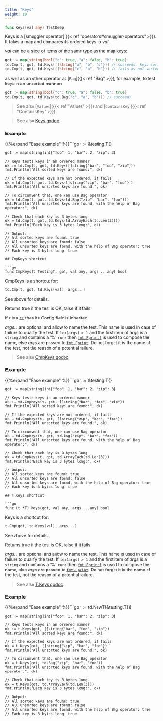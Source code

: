 ```yaml
---
title: "Keys"
weight: 10
---
```


```go
func Keys(val any) TestDeep
```

Keys is a [smuggler operator]({{< ref "operators#smuggler-operators" >}}). It takes a map and compares its
ordered keys to *val*.

*val* can be a slice of items of the same type as the map keys:

```go
got := map[string]bool{"c": true, "a": false, "b": true}
td.Cmp(t, got, td.Keys([]string{"a", "b", "c"})) // succeeds, keys sorted
td.Cmp(t, got, td.Keys([]string{"c", "a", "b"})) // fails as not sorted
```

as well as an other operator as [`Bag`]({{< ref "Bag" >}}), for example, to test keys in
an unsorted manner:

```go
got := map[string]bool{"c": true, "a": false, "b": true}
td.Cmp(t, got, td.Keys(td.Bag("c", "a", "b"))) // succeeds
```

> See also [`Values`]({{< ref "Values" >}}) and [`ContainsKey`]({{< ref "ContainsKey" >}}).


> See also [<i class='fas fa-book'></i> Keys godoc](https://pkg.go.dev/github.com/maxatome/go-testdeep/td#Keys).

### Example

{{%expand "Base example" %}}```go
	t := &testing.T{}

	got := map[string]int{"foo": 1, "bar": 2, "zip": 3}

	// Keys tests keys in an ordered manner
	ok := td.Cmp(t, got, td.Keys([]string{"bar", "foo", "zip"}))
	fmt.Println("All sorted keys are found:", ok)

	// If the expected keys are not ordered, it fails
	ok = td.Cmp(t, got, td.Keys([]string{"zip", "bar", "foo"}))
	fmt.Println("All unsorted keys are found:", ok)

	// To circumvent that, one can use Bag operator
	ok = td.Cmp(t, got, td.Keys(td.Bag("zip", "bar", "foo")))
	fmt.Println("All unsorted keys are found, with the help of Bag operator:", ok)

	// Check that each key is 3 bytes long
	ok = td.Cmp(t, got, td.Keys(td.ArrayEach(td.Len(3))))
	fmt.Println("Each key is 3 bytes long:", ok)

	// Output:
	// All sorted keys are found: true
	// All unsorted keys are found: false
	// All unsorted keys are found, with the help of Bag operator: true
	// Each key is 3 bytes long: true

```{{% /expand%}}
## CmpKeys shortcut

```go
func CmpKeys(t TestingT, got, val any, args ...any) bool
```

CmpKeys is a shortcut for:

```go
td.Cmp(t, got, td.Keys(val), args...)
```

See above for details.

Returns true if the test is OK, false if it fails.

If *t* is a [`*T`](https://pkg.go.dev/github.com/maxatome/go-testdeep/td#T) then its Config field is inherited.

*args...* are optional and allow to name the test. This name is
used in case of failure to qualify the test. If `len(args) > 1` and
the first item of *args* is a `string` and contains a '%' `rune` then
[`fmt.Fprintf`](https://pkg.go.dev/fmt#Fprintf) is used to compose the name, else *args* are passed to
[`fmt.Fprint`](https://pkg.go.dev/fmt#Fprint). Do not forget it is the name of the test, not the
reason of a potential failure.


> See also [<i class='fas fa-book'></i> CmpKeys godoc](https://pkg.go.dev/github.com/maxatome/go-testdeep/td#CmpKeys).

### Example

{{%expand "Base example" %}}```go
	t := &testing.T{}

	got := map[string]int{"foo": 1, "bar": 2, "zip": 3}

	// Keys tests keys in an ordered manner
	ok := td.CmpKeys(t, got, []string{"bar", "foo", "zip"})
	fmt.Println("All sorted keys are found:", ok)

	// If the expected keys are not ordered, it fails
	ok = td.CmpKeys(t, got, []string{"zip", "bar", "foo"})
	fmt.Println("All unsorted keys are found:", ok)

	// To circumvent that, one can use Bag operator
	ok = td.CmpKeys(t, got, td.Bag("zip", "bar", "foo"))
	fmt.Println("All unsorted keys are found, with the help of Bag operator:", ok)

	// Check that each key is 3 bytes long
	ok = td.CmpKeys(t, got, td.ArrayEach(td.Len(3)))
	fmt.Println("Each key is 3 bytes long:", ok)

	// Output:
	// All sorted keys are found: true
	// All unsorted keys are found: false
	// All unsorted keys are found, with the help of Bag operator: true
	// Each key is 3 bytes long: true

```{{% /expand%}}
## T.Keys shortcut

```go
func (t *T) Keys(got, val any, args ...any) bool
```

Keys is a shortcut for:

```go
t.Cmp(got, td.Keys(val), args...)
```

See above for details.

Returns true if the test is OK, false if it fails.

*args...* are optional and allow to name the test. This name is
used in case of failure to qualify the test. If `len(args) > 1` and
the first item of *args* is a `string` and contains a '%' `rune` then
[`fmt.Fprintf`](https://pkg.go.dev/fmt#Fprintf) is used to compose the name, else *args* are passed to
[`fmt.Fprint`](https://pkg.go.dev/fmt#Fprint). Do not forget it is the name of the test, not the
reason of a potential failure.


> See also [<i class='fas fa-book'></i> T.Keys godoc](https://pkg.go.dev/github.com/maxatome/go-testdeep/td#T.Keys).

### Example

{{%expand "Base example" %}}```go
	t := td.NewT(&testing.T{})

	got := map[string]int{"foo": 1, "bar": 2, "zip": 3}

	// Keys tests keys in an ordered manner
	ok := t.Keys(got, []string{"bar", "foo", "zip"})
	fmt.Println("All sorted keys are found:", ok)

	// If the expected keys are not ordered, it fails
	ok = t.Keys(got, []string{"zip", "bar", "foo"})
	fmt.Println("All unsorted keys are found:", ok)

	// To circumvent that, one can use Bag operator
	ok = t.Keys(got, td.Bag("zip", "bar", "foo"))
	fmt.Println("All unsorted keys are found, with the help of Bag operator:", ok)

	// Check that each key is 3 bytes long
	ok = t.Keys(got, td.ArrayEach(td.Len(3)))
	fmt.Println("Each key is 3 bytes long:", ok)

	// Output:
	// All sorted keys are found: true
	// All unsorted keys are found: false
	// All unsorted keys are found, with the help of Bag operator: true
	// Each key is 3 bytes long: true

```{{% /expand%}}

